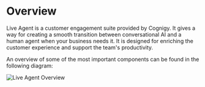 # Overview

Live Agent is a customer engagement suite provided by Cognigy. It gives a way for creating a smooth transition between conversational AI and a human agent when your business needs it. It is designed for enriching the customer experience and support the team's productivity.

An overview of some of the most important components can be found in the following diagram:

<img src="{{config.site_url}}assets/img/LA-overview.svg" alt="Live Agent Overview">